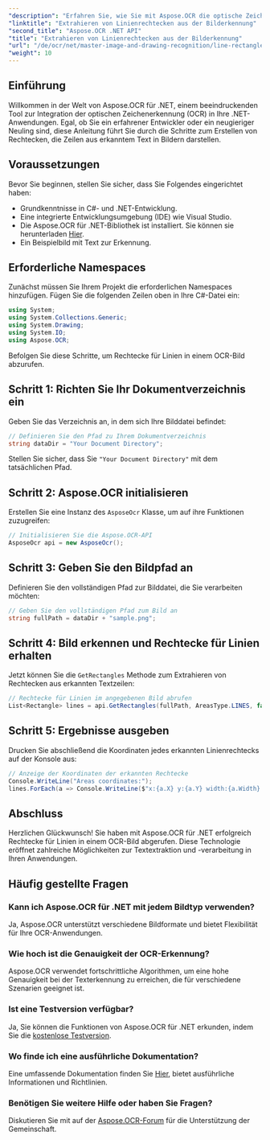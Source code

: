 ```yaml
---
"description": "Erfahren Sie, wie Sie mit Aspose.OCR die optische Zeichenerkennung (OCR) in Ihren .NET-Anwendungen implementieren. Diese umfassende Anleitung führt Sie durch den Prozess der Extraktion von Rechtecken für erkannte Linien."
"linktitle": "Extrahieren von Linienrechtecken aus der Bilderkennung"
"second_title": "Aspose.OCR .NET API"
"title": "Extrahieren von Linienrechtecken aus der Bilderkennung"
"url": "/de/ocr/net/master-image-and-drawing-recognition/line-rectangles-from-images-recognition/"
"weight": 10
---
```


## Einführung

Willkommen in der Welt von Aspose.OCR für .NET, einem beeindruckenden Tool zur Integration der optischen Zeichenerkennung (OCR) in Ihre .NET-Anwendungen. Egal, ob Sie ein erfahrener Entwickler oder ein neugieriger Neuling sind, diese Anleitung führt Sie durch die Schritte zum Erstellen von Rechtecken, die Zeilen aus erkanntem Text in Bildern darstellen.

## Voraussetzungen

Bevor Sie beginnen, stellen Sie sicher, dass Sie Folgendes eingerichtet haben:

- Grundkenntnisse in C#- und .NET-Entwicklung.
- Eine integrierte Entwicklungsumgebung (IDE) wie Visual Studio.
- Die Aspose.OCR für .NET-Bibliothek ist installiert. Sie können sie herunterladen [Hier](https://releases.aspose.com/ocr/net/).
- Ein Beispielbild mit Text zur Erkennung.

## Erforderliche Namespaces

Zunächst müssen Sie Ihrem Projekt die erforderlichen Namespaces hinzufügen. Fügen Sie die folgenden Zeilen oben in Ihre C#-Datei ein:

```csharp
using System;
using System.Collections.Generic;
using System.Drawing;
using System.IO;
using Aspose.OCR;
```

Befolgen Sie diese Schritte, um Rechtecke für Linien in einem OCR-Bild abzurufen.

## Schritt 1: Richten Sie Ihr Dokumentverzeichnis ein

Geben Sie das Verzeichnis an, in dem sich Ihre Bilddatei befindet:

```csharp
// Definieren Sie den Pfad zu Ihrem Dokumentverzeichnis
string dataDir = "Your Document Directory";
```

Stellen Sie sicher, dass Sie `"Your Document Directory"` mit dem tatsächlichen Pfad.

## Schritt 2: Aspose.OCR initialisieren

Erstellen Sie eine Instanz des `AsposeOcr` Klasse, um auf ihre Funktionen zuzugreifen:

```csharp
// Initialisieren Sie die Aspose.OCR-API
AsposeOcr api = new AsposeOcr();
```

## Schritt 3: Geben Sie den Bildpfad an

Definieren Sie den vollständigen Pfad zur Bilddatei, die Sie verarbeiten möchten:

```csharp
// Geben Sie den vollständigen Pfad zum Bild an
string fullPath = dataDir + "sample.png";
```

## Schritt 4: Bild erkennen und Rechtecke für Linien erhalten

Jetzt können Sie die `GetRectangles` Methode zum Extrahieren von Rechtecken aus erkannten Textzeilen:

```csharp
// Rechtecke für Linien im angegebenen Bild abrufen
List<Rectangle> lines = api.GetRectangles(fullPath, AreasType.LINES, false);
```

## Schritt 5: Ergebnisse ausgeben

Drucken Sie abschließend die Koordinaten jedes erkannten Linienrechtecks auf der Konsole aus:

```csharp
// Anzeige der Koordinaten der erkannten Rechtecke
Console.WriteLine("Areas coordinates:");
lines.ForEach(a => Console.WriteLine($"x:{a.X} y:{a.Y} width:{a.Width} height:{a.Height}"));
```

## Abschluss

Herzlichen Glückwunsch! Sie haben mit Aspose.OCR für .NET erfolgreich Rechtecke für Linien in einem OCR-Bild abgerufen. Diese Technologie eröffnet zahlreiche Möglichkeiten zur Textextraktion und -verarbeitung in Ihren Anwendungen.

## Häufig gestellte Fragen

### Kann ich Aspose.OCR für .NET mit jedem Bildtyp verwenden?

Ja, Aspose.OCR unterstützt verschiedene Bildformate und bietet Flexibilität für Ihre OCR-Anwendungen.

### Wie hoch ist die Genauigkeit der OCR-Erkennung?

Aspose.OCR verwendet fortschrittliche Algorithmen, um eine hohe Genauigkeit bei der Texterkennung zu erreichen, die für verschiedene Szenarien geeignet ist.

### Ist eine Testversion verfügbar?

Ja, Sie können die Funktionen von Aspose.OCR für .NET erkunden, indem Sie die [kostenlose Testversion](https://releases.aspose.com/).

### Wo finde ich eine ausführliche Dokumentation?

Eine umfassende Dokumentation finden Sie [Hier](https://reference.aspose.com/ocr/net/), bietet ausführliche Informationen und Richtlinien.

### Benötigen Sie weitere Hilfe oder haben Sie Fragen?

Diskutieren Sie mit auf der [Aspose.OCR-Forum](https://forum.aspose.com/c/ocr/16) für die Unterstützung der Gemeinschaft.